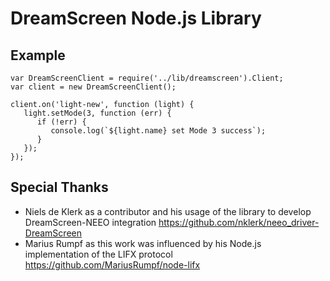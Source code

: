 # DreamScreen Node.js Library

## Example
```
var DreamScreenClient = require('../lib/dreamscreen').Client;
var client = new DreamScreenClient();

client.on('light-new', function (light) {
   light.setMode(3, function (err) {
      if (!err) {
         console.log(`${light.name} set Mode 3 success`);
      }
   });
});
```

## Special Thanks
- Niels de Klerk as a contributor and his usage of the library to develop DreamScreen-NEEO integration https://github.com/nklerk/neeo_driver-DreamScreen
- Marius Rumpf as this work was influenced by his Node.js implementation of the LIFX protocol https://github.com/MariusRumpf/node-lifx
